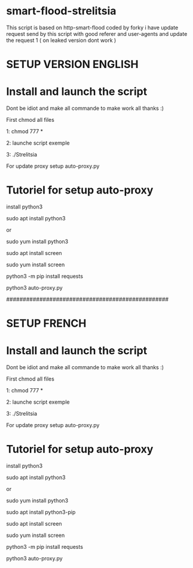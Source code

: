 # smart-flood-strelitsia
This script is based on http-smart-flood coded by forky i have update request send by this script with good referer and user-agents and update the request 1 ( on leaked version dont work )

# SETUP VERSION ENGLISH 





# Install and launch the script

 Dont be idiot and make all commande to make work all thanks :)
 
 First chmod all files 
 
 1: chmod 777 *
 
 2: launche script exemple
 
 3:  ./Strelitsia
 
 For update proxy setup auto-proxy.py

# Tutoriel for setup auto-proxy


install python3

sudo apt install python3

or

sudo yum install python3

sudo apt install screen

sudo yum install screen

python3 -m pip install requests

python3 auto-proxy.py


#################################################




# SETUP FRENCH 



# Install and launch the script

 Dont be idiot and make all commande to make work all thanks :)
 
 First chmod all files 
 
 1: chmod 777 *
 
 2: launche script exemple
 
 3:  ./Strelitsia
 
 For update proxy setup auto-proxy.py

# Tutoriel for setup auto-proxy


install python3

sudo apt install python3

or

sudo yum install python3

sudo apt install python3-pip

sudo apt install screen

sudo yum install screen

python3 -m pip install requests

python3 auto-proxy.py
